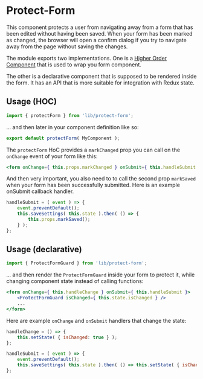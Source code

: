 # Protect-Form

This component protects a user from navigating away from a form that has been edited without having been saved. When your form has been marked as changed, the browser will open a confirm dialog if you try to navigate away from the page without saving the changes.

The module exports two implementations. One is a
[Higher Order Component](https://medium.com/@dan_abramov/mixins-are-dead-long-live-higher-order-components-94a0d2f9e750)
that is used to wrap you form component.

The other is a declarative component that is supposed to be rendered inside the form. It
has an API that is more suitable for integration with Redux state.

## Usage (HOC)

```js
import { protectForm } from 'lib/protect-form';
```

... and then later in your component definition like so:

```js
export default protectForm( MyComponent );
```

The `protectForm` HoC provides a `markChanged` prop you can call on the `onChange` event of your form like this:

```jsx
<form onChange={ this.props.markChanged } onSubmit={ this.handleSubmit }>
```

And then very important, you also need to to call the second prop `markSaved` when your form has been successfully submitted. Here is an example onSubmit callback handler.

```js
handleSubmit = ( event ) => {
	event.preventDefault();
	this.saveSettings( this.state ).then( () => {
		this.props.markSaved();
	} );
};
```

## Usage (declarative)

```js
import { ProtectFormGuard } from 'lib/protect-form';
```

... and then render the `ProtectFormGuard` inside your form to protect it, while changing
component state instead of calling functions:

```jsx
<form onChange={ this.handleChange } onSubmit={ this.handleSubmit }>
    <ProtectFormGuard isChanged={ this.state.isChanged } />
    ...
</form>
```

Here are example `onChange` and `onSubmit` handlers that change the state:

```js
handleChange = () => {
	this.setState( { isChanged: true } );
};

handleSubmit = ( event ) => {
	event.preventDefault();
	this.saveSettings( this.state ).then( () => this.setState( { isChanged: false } ) );
};
```

